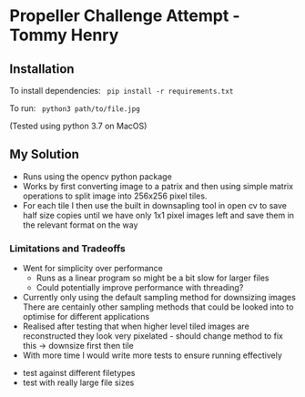 # Propeller Challenge Attempt - Tommy Henry

## Installation
To install dependencies:
<code>
pip install -r requirements.txt
</code>

To run:
<code>
python3 path/to/file.jpg
</code>

(Tested using python 3.7 on MacOS)

## My Solution
* Runs using the opencv python package
* Works by first converting image to a patrix and 
then using simple matrix operations to split image into 256x256 pixel
tiles. 
* For each tile I then use the built in downsapling tool in open cv to
save half size copies until we have only 1x1 pixel images left and 
save them in the relevant format on the way

### Limitations and Tradeoffs
* Went for simplicity over performance
  * Runs as a linear program so might be a bit slow for larger files
  * Could potentially improve performance with threading?
* Currently only using the default sampling method for downsizing images
There are centainly other sampling methods that could be looked into 
to optimise for different applications
* Realised after testing that when higher level tiled images are reconstructed
they look very pixelated - should change method to fix this -> downsize first
then tile
* With more time I would write more tests to ensure running effectively
 - test against different filetypes
 - test with really large file sizes
 
